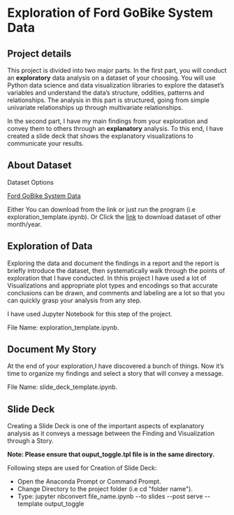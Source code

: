 # Exploration of Ford GoBike System Data

## Project details
This project is divided into two major parts. In the first part, you will conduct an  **exploratory**  data analysis on a dataset of your choosing. You will use Python data science and data visualization libraries to explore the dataset’s variables and understand the data’s structure, oddities, patterns and relationships. The analysis in this part is structured, going from simple univariate relationships up through multivariate relationships.

In the second part, I have my main findings from your exploration and convey them to others through an  **explanatory**  analysis. To this end, I have created a slide deck that shows the explanatory visualizations to communicate your results.

## About Dataset

Dataset Options

[Ford GoBike System Data](https://s3.amazonaws.com/baywheels-data/202003-baywheels-tripdata.csv.zip)

Either You can download from the link or just run the program (i.e exploration_template.ipynb).
Or Click the [link](https://s3.amazonaws.com/baywheels-data/index.html) to download dataset of other month/year.

## Exploration of Data

Exploring the data and document the findings in a report and the report is briefly introduce the dataset, then systematically walk through the points of exploration that I have conducted. In thhis project I have used a lot of Visualizations and appropriate plot types and encodings so that accurate conclusions can be drawn, and comments and labeling are a lot so that you can quickly grasp your analysis from any step.

I have used Jupyter Notebook for this step of the project.

File Name: exploration_template.ipynb.

## Document My Story

At the end of your exploration,I have discovered a bunch of things. Now it’s time to organize my findings and select a story that will convey a message.

File Name: slide_deck_template.ipynb.

## Slide Deck

Creating a Slide Deck is one of the important aspects of explanatory analysis as it conveys a message between the Finding and Visualization through a Story.

**Note: Please ensure that ouput_toggle.tpl file is in the same directory.**

Following steps are used for Creation of Slide Deck:

* Open the Anaconda Prompt or Command Prompt.
* Change Directory to the project folder (i.e cd "folder name").
* Type: jupyter nbconvert file_name.ipynb --to slides --post serve --template output_toggle
